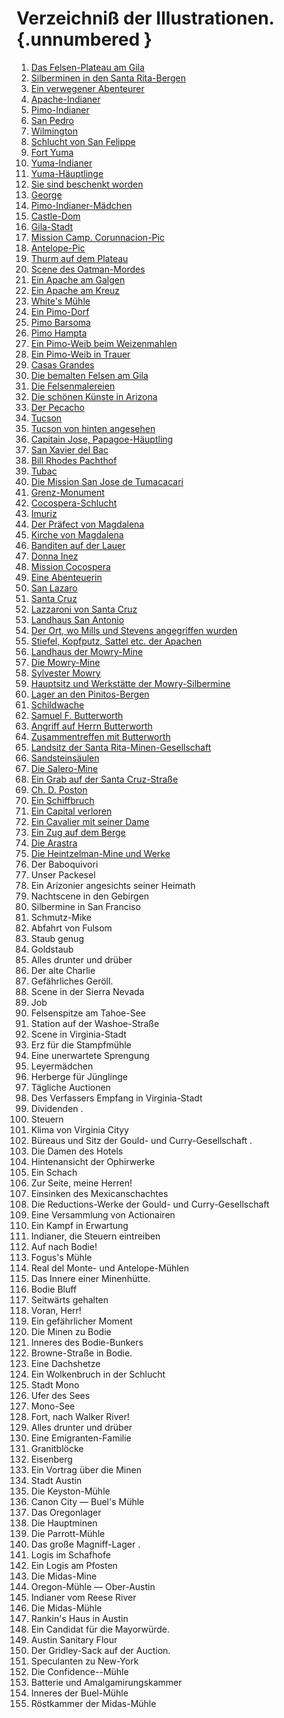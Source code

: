 # Verzeichniß der Illustrationen. {.unnumbered }

1. [Das Felsen-Plateau am Gila](ch004.xhtml#b004)
2. [Silberminen in den Santa Rita-Bergen](ch004.xhtml#b008)
3. [Ein verwegener Abenteurer](ch004.xhtml#b009)
4. [Apache-Indianer](ch004.xhtml#b014)
5. [Pimo-Indianer](ch005.xhtml#b019)
6. [San Pedro](ch005.xhtml#b021)
7. [Wilmington](ch005.xhtml#b023)
8. [Schlucht von San Felippe](ch005.xhtml#b030)
9. [Fort Yuma](ch003.xhtml#b000)
10. [Yuma-Indianer](ch007.xhtml#b046)
11. [Yuma-Häuptlinge](ch007.xhtml#b048)
12. [Sie sind beschenkt worden](ch007.xhtml#b049)
13. [George](ch007.xhtml#b050)
14. [Pimo-Indianer-Mädchen](ch008.xhtml#b052)
15. [Castle-Dom](ch008.xhtml#b056)
16. [Gila-Stadt](ch009.xhtml#b061)
17. [Mission Camp. Corunnacion-Pic](ch009.xhtml#b062)
18. [Antelope-Pic](ch009.xhtml#b064)
19. [Thurm auf dem Plateau](ch010.xhtml#b070)
20. [Scene des Oatman-Mordes](ch010.xhtml#b074)
21. [Ein Apache am Galgen](ch011.xhtml#b082)
22. [Ein Apache am Kreuz](ch011.xhtml#b085)
23. [White's Mühle](ch012.xhtml#b088)
24. [Ein Pimo-Dorf](ch012.xhtml#b089)
25. [Pimo Barsoma](ch012.xhtml#b090)
26. [Pimo Hampta](ch012.xhtml#b091)
27. [Ein Pimo-Weib beim Weizenmahlen](ch012.xhtml#b092)
28. [Ein Pimo-Weib in Trauer](ch012.xhtml#b093)
29. [Casas Grandes](ch013.xhtml#b095)
30. [Die bemalten Felsen am Gila](ch013.xhtml#b098)
31. [Die Felsenmalereien](ch013.xhtml#b100)
32. [Die schönen Künste in Arizona](ch014.xhtml#b106)
33. [Der Pecacho](ch014.xhtml#b109)
34. [Tucson](ch015.xhtml#b112)
35. [Tucson von hinten angesehen](ch015.xhtml#b117)
36. [Capitain Jose, Papagoe-Häuptling](ch016.xhtml#b120)
37. [San Xavier del Bac](ch016.xhtml#b121)
38. [Bill Rhodes Pachthof](ch016.xhtml#b122)
39. [Tubac](ch016.xhtml#b125)
40. [Die Mission San Jose de Tumacacari](ch017.xhtml#b129)
41. [Grenz-Monument](ch017.xhtml#b134)
42. [Cocospera-Schlucht](ch018.xhtml#b137)
43. [Imuriz](ch018.xhtml#b141)
44. [Der Präfect von Magdalena](ch019.xhtml#b145)
45. [Kirche von Magdalena](ch019.xhtml#b147)
46. [Banditen auf der Lauer](ch019.xhtml#b149)
47. [Donna Inez](ch020.xhtml#b152)
48. [Mission Cocospera](ch021.xhtml#b155)
49. [Eine Abenteuerin](ch021.xhtml#b157)
50. [San Lazaro](ch021.xhtml#b162)
51. [Santa Cruz](ch022.xhtml#b163)
52. [Lazzaroni von Santa Cruz](ch022.xhtml#b166)
53. [Landhaus San Antonio](ch023.xhtml#b170)
54. [Der Ort, wo Mills und Stevens angegriffen wurden](ch023.xhtml#b172)
55. [Stiefel, Kopfputz, Sattel etc. der Apachen](ch023.xhtml#b173)
56. [Landhaus der Mowry-Mine](ch024.xhtml#b177)
57. [Die Mowry-Mine](ch024.xhtml#b179)
58. [Sylvester Mowry](ch024.xhtml#b181)
59. [Hauptsitz und Werkstätte der Mowry-Silbermine](ch024.xhtml#b182)
60. [Lager an den Pinitos-Bergen](ch025.xhtml#b185)
61. [Schildwache](ch025.xhtml#b186)
62. [Samuel F. Butterworth](ch025.xhtml#b188)
63. [Angriff auf Herrn Butterworth](ch025.xhtml#b189)
64. [Zusammentreffen mit Butterworth](ch025.xhtml#b192)
65. [Landsitz der Santa Rita-Minen-Gesellschaft](ch026.xhtml#b197)
66. [Sandsteinsäulen](ch026.xhtml#b199)
67. [Die Salero-Mine](ch026.xhtml#b200)
68. [Ein Grab auf der Santa Cruz-Straße](ch026.xhtml#b201)
69. [Ch. D. Poston](ch027.xhtml#b205)
70. [Ein Schiffbruch](ch027.xhtml#b206)
71. [Ein Capital verloren](ch027.xhtml#b207)
72. [Ein Cavalier mit seiner Dame](ch027.xhtml#b209)
73. [Ein Zug auf dem Berge](ch027.xhtml#b219)
74. [Die Arastra](ch027.xhtml#b221)
75. [Die Heintzelman-Mine und Werke](ch029.xhtml#b233)
76. Der Baboquivori
77. Unser Packesel
78. Ein Arizonier angesichts seiner Heimath
79. Nachtscene in den Gebirgen
80. Silbermine in San Franciso
81. Schmutz-Mike
82. Abfahrt von Fulsom
83. Staub genug
84. Goldstaub
85. Alles drunter und drüber
86. Der alte Charlie
87. Gefährliches Geröll.
88. Scene in der Sierra Nevada
89. Job
90. Felsenspitze am Tahoe-See
91. Station auf der Washoe-Straße
92. Scene in Virginia-Stadt
93. Erz für die Stampfmühle
94. Eine unerwartete Sprengung
95. Leyermädchen
96. Herberge für Jünglinge
97. Tägliche Auctionen
98. Des Verfassers Empfang in Virginia-Stadt
99. Dividenden .
100. Steuern
101. Klima von Virginia Cityy
102. Büreaus und Sitz der Gould- und Curry-Gesellschaft .
103. Die Damen des Hotels
104. Hintenansicht der Ophirwerke
105. Ein Schach
106. Zur Seite, meine Herren!
107. Einsinken des Mexicanschachtes
108. Die Reductions-Werke der Gould- und Curry-Gesellschaft
109. Eine Versammlung von Actionairen
110. Ein Kampf in Erwartung
111. Indianer, die Steuern eintreiben
112. Auf nach Bodie!
113. Fogus's Mühle
114. Real del Monte- und Antelope-Mühlen
115. Das Innere einer Minenhütte.
116. Bodie Bluff
117. Seitwärts gehalten
118. Voran, Herr!
119. Ein gefährlicher Moment
120. Die Minen zu Bodie
121. Inneres des Bodie-Bunkers
122. Browne-Straße in Bodie.
123. Eine Dachshetze
124. Ein Wolkenbruch in der Schlucht
125. Stadt Mono
126. Ufer des Sees
127. Mono-See
128. Fort, nach Walker River!
129. Alles drunter und drüber
130. Eine Emigranten-Familie
131. Granitblöcke
182. Eisenberg
133. Ein Vortrag über die Minen
134. Stadt Austin
135. Die Keyston-Mühle
136. Canon City — Buel's Mühle
137. Das Oregonlager
138. Die Hauptminen
139. Die Parrott-Mühle
140. Das große Magniff-Lager .
141. Logis im Schafhofe
142. Ein Logis am Pfosten
143. Die Midas-Mine
144. Oregon-Mühle — Ober-Austin
145. Indianer vom Reese River
146. Die Midas-Mühle
147. Rankin's Haus in Austin
148. Ein Candidat für die Mayorwürde.
149. Austin Sanitary Flour
150. Der Gridley-Sack auf der Auction.
151. Speculanten zu New-York
152. Die Confidence--Mühle
153. Batterie und Amalgamirungskammer
154. Inneres der Buel-Mühle
155. Röstkammer der Midas-Mühle
